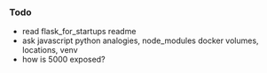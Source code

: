 
### Todo

- read flask_for_startups readme
- ask javascript python analogies, node_modules docker volumes, locations, venv
- how is 5000 exposed?